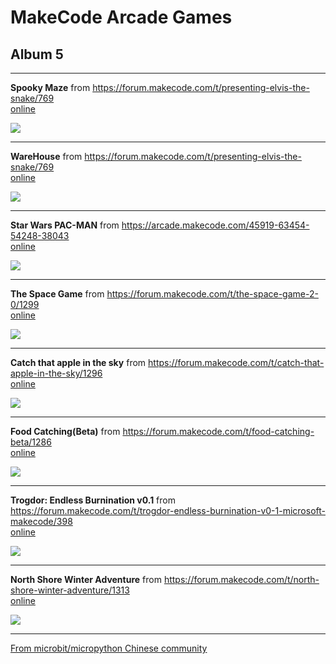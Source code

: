 # MakeCode Arcade Games
## Album 5

---------

**Spooky Maze** from https://forum.makecode.com/t/presenting-elvis-the-snake/769  
[online](https://arcade.makecode.com/11100-00281-50981-93693)

![](arcade-Elvis-13.gif)

---------

**WareHouse** from https://forum.makecode.com/t/presenting-elvis-the-snake/769  
[online](https://arcade.makecode.com/96809-62283-14224-22183)

![](arcade-Warehouse.gif)

---------

**Star Wars PAC-MAN** from https://arcade.makecode.com/45919-63454-54248-38043  
[online](https://arcade.makecode.com/#pub:45919-63454-54248-38043)

![](arcade-Star-Wars-PAC-MAN.gif)

---------

**The Space Game** from https://forum.makecode.com/t/the-space-game-2-0/1299  
[online](https://arcade.makecode.com/04477-50009-66713-55027)

![](arcade-The-Space-Game.gif)

---------

**Catch that apple in the sky** from https://forum.makecode.com/t/catch-that-apple-in-the-sky/1296  
[online](https://arcade.makecode.com/51178-98782-10938-86007)

![](arcade-catch-that-apple-in-the-sky.gif)

---------

**Food Catching(Beta)** from https://forum.makecode.com/t/food-catching-beta/1286  
[online](https://arcade.makecode.com/58729-64470-84148-07699)

![](arcade-Food-Catching.gif)

---------

**Trogdor: Endless Burnination v0.1** from https://forum.makecode.com/t/trogdor-endless-burnination-v0-1-microsoft-makecode/398  
[online](https://arcade.makecode.com/14725-20265-39453-52399)

![](arcade-Trogdor-Endless-Burnination-v01.gif)

---------

**North Shore Winter Adventure** from https://forum.makecode.com/t/north-shore-winter-adventure/1313  
[online](https://arcade.makecode.com/22765-98788-64181-21037)

![](arcade-NorthShoreWinterAdventure.gif)

---------

[From microbit/micropython Chinese community](http://www.micropython.org.cn)

